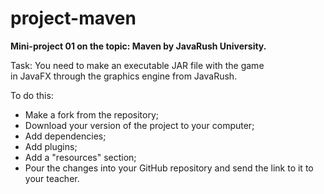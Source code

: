 # project-maven

**Mini-project 01 on the topic: Maven by JavaRush University.**<br>

 Task: You need to make an executable JAR file with the game <br>
 in JavaFX through the graphics engine from JavaRush.<br>
 
To do this:<br>
- Make a fork from the repository; 
- Download your version of the project to your computer;
- Add dependencies;
- Add plugins;
- Add a "resources" section;
- Pour the changes into your GitHub repository and send the link to it to your teacher. <br>
